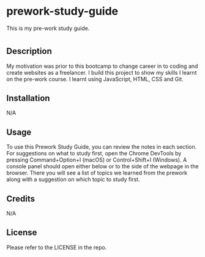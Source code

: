 # prework-study-guide
This is my pre-work study guide.
# <Pre-work study guide webpage>

## Description
My motivation was prior to this bootcamp to change career in to coding and create websites as a freelancer. I build this project to show my skills I learnt on the pre-work course. I learnt using JavaScript, HTML, CSS and Git.

## Installation

N/A

## Usage

To use this Prework Study Guide, you can review the notes in each section. For suggestions on what to study first, open the Chrome DevTools by pressing Command+Option+I (macOS) or Control+Shift+I (Windows). A console panel should open either below or to the side of the webpage in the browser. There you will see a list of topics we learned from the prework along with a suggestion on which topic to study first.

## Credits

N/A

## License

Please refer to the LICENSE in the repo.

